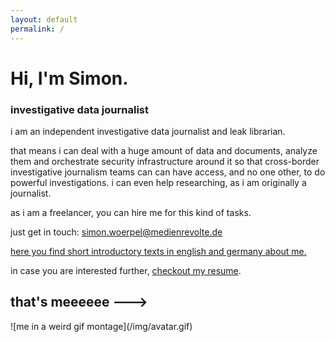 ```yaml
---
layout: default
permalink: /
---
```


# Hi, I'm Simon.

### investigative data journalist

i am an independent investigative data journalist and leak librarian.

that means i can deal with a huge amount of data and documents, analyze them
and orchestrate security infrastructure around it so that cross-border
investigative journalism teams can can have access, and no one other, to do
powerful investigations. i can even help researching, as i am originally a
journalist.

as i am a freelancer, you can hire me for this kind of tasks.

just get in touch: [simon.woerpel@medienrevolte.de](mailto:simon.woerpel@medienrevolte.de)

[here you find short introductory texts in english and germany about me.](/bio/)

in case you are interested further, [checkout my resume](https://github.com/simonwoerpel/CV).

<h2 class="schnickschnack">that's meeeeee ---></h2>
![me in a weird gif montage](/img/avatar.gif)

